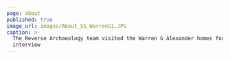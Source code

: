 ```yaml
---
page: about
published: true
image_url: images/About_SS_WarrenG1.JPG
caption: >-
  The Reverse Archaeology team visited the Warren G Alexander homes for a group
  interview
---
```

